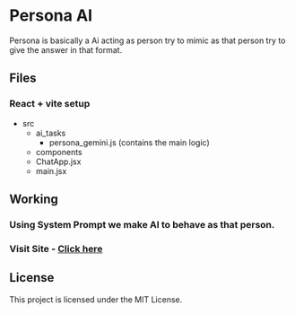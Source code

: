 # Persona AI

Persona is basically a Ai acting as person try to mimic as that person try to give the answer in that format.

## Files

### React + vite setup 
- src
    - ai_tasks
        - persona_gemini.js (contains the main logic)
    - components
    - ChatApp.jsx
    - main.jsx


## Working 

### Using System Prompt we make AI to behave as that person.


### Visit Site - [Click here](https://persona-ai-nu.vercel.app/)

## License
This project is licensed under the MIT License.
